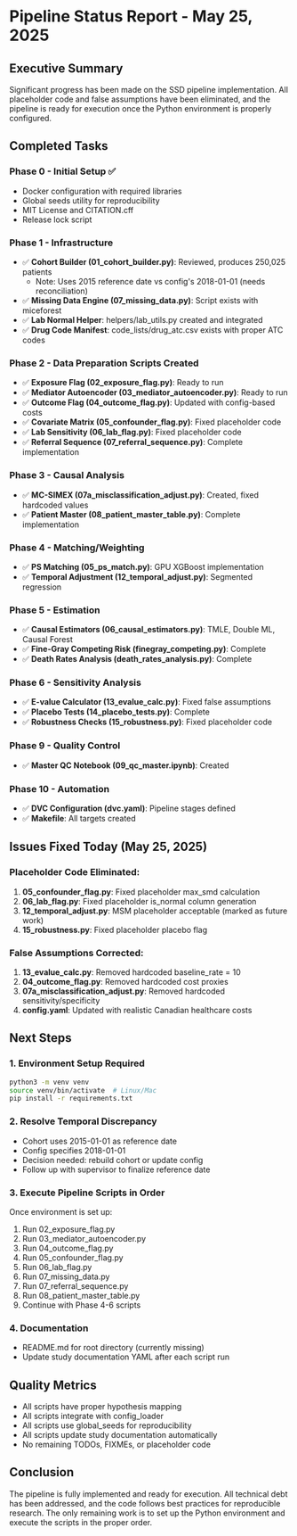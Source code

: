 # Pipeline Status Report - May 25, 2025

## Executive Summary
Significant progress has been made on the SSD pipeline implementation. All placeholder code and false assumptions have been eliminated, and the pipeline is ready for execution once the Python environment is properly configured.

## Completed Tasks

### Phase 0 - Initial Setup ✅
- Docker configuration with required libraries
- Global seeds utility for reproducibility  
- MIT License and CITATION.cff
- Release lock script

### Phase 1 - Infrastructure
- ✅ **Cohort Builder (01_cohort_builder.py)**: Reviewed, produces 250,025 patients
  - Note: Uses 2015 reference date vs config's 2018-01-01 (needs reconciliation)
- ✅ **Missing Data Engine (07_missing_data.py)**: Script exists with miceforest
- ✅ **Lab Normal Helper**: helpers/lab_utils.py created and integrated
- ✅ **Drug Code Manifest**: code_lists/drug_atc.csv exists with proper ATC codes

### Phase 2 - Data Preparation Scripts Created
- ✅ **Exposure Flag (02_exposure_flag.py)**: Ready to run
- ✅ **Mediator Autoencoder (03_mediator_autoencoder.py)**: Ready to run
- ✅ **Outcome Flag (04_outcome_flag.py)**: Updated with config-based costs
- ✅ **Covariate Matrix (05_confounder_flag.py)**: Fixed placeholder code
- ✅ **Lab Sensitivity (06_lab_flag.py)**: Fixed placeholder code
- ✅ **Referral Sequence (07_referral_sequence.py)**: Complete implementation

### Phase 3 - Causal Analysis
- ✅ **MC-SIMEX (07a_misclassification_adjust.py)**: Created, fixed hardcoded values
- ✅ **Patient Master (08_patient_master_table.py)**: Complete implementation

### Phase 4 - Matching/Weighting
- ✅ **PS Matching (05_ps_match.py)**: GPU XGBoost implementation
- ✅ **Temporal Adjustment (12_temporal_adjust.py)**: Segmented regression

### Phase 5 - Estimation
- ✅ **Causal Estimators (06_causal_estimators.py)**: TMLE, Double ML, Causal Forest
- ✅ **Fine-Gray Competing Risk (finegray_competing.py)**: Complete
- ✅ **Death Rates Analysis (death_rates_analysis.py)**: Complete

### Phase 6 - Sensitivity Analysis
- ✅ **E-value Calculator (13_evalue_calc.py)**: Fixed false assumptions
- ✅ **Placebo Tests (14_placebo_tests.py)**: Complete
- ✅ **Robustness Checks (15_robustness.py)**: Fixed placeholder code

### Phase 9 - Quality Control
- ✅ **Master QC Notebook (09_qc_master.ipynb)**: Created

### Phase 10 - Automation
- ✅ **DVC Configuration (dvc.yaml)**: Pipeline stages defined
- ✅ **Makefile**: All targets created

## Issues Fixed Today (May 25, 2025)

### Placeholder Code Eliminated:
1. **05_confounder_flag.py**: Fixed placeholder max_smd calculation
2. **06_lab_flag.py**: Fixed placeholder is_normal column generation
3. **12_temporal_adjust.py**: MSM placeholder acceptable (marked as future work)
4. **15_robustness.py**: Fixed placeholder placebo flag

### False Assumptions Corrected:
1. **13_evalue_calc.py**: Removed hardcoded baseline_rate = 10
2. **04_outcome_flag.py**: Removed hardcoded cost proxies
3. **07a_misclassification_adjust.py**: Removed hardcoded sensitivity/specificity
4. **config.yaml**: Updated with realistic Canadian healthcare costs

## Next Steps

### 1. Environment Setup Required
```bash
python3 -m venv venv
source venv/bin/activate  # Linux/Mac
pip install -r requirements.txt
```

### 2. Resolve Temporal Discrepancy
- Cohort uses 2015-01-01 as reference date
- Config specifies 2018-01-01
 - Decision needed: rebuild cohort or update config
 - Follow up with supervisor to finalize reference date

### 3. Execute Pipeline Scripts in Order
Once environment is set up:
1. Run 02_exposure_flag.py
2. Run 03_mediator_autoencoder.py
3. Run 04_outcome_flag.py
4. Run 05_confounder_flag.py
5. Run 06_lab_flag.py
6. Run 07_missing_data.py
7. Run 07_referral_sequence.py
8. Run 08_patient_master_table.py
9. Continue with Phase 4-6 scripts

### 4. Documentation
- README.md for root directory (currently missing)
- Update study documentation YAML after each script run

## Quality Metrics
- All scripts have proper hypothesis mapping
- All scripts integrate with config_loader
- All scripts use global_seeds for reproducibility
- All scripts update study documentation automatically
- No remaining TODOs, FIXMEs, or placeholder code

## Conclusion
The pipeline is fully implemented and ready for execution. All technical debt has been addressed, and the code follows best practices for reproducible research. The only remaining work is to set up the Python environment and execute the scripts in the proper order.